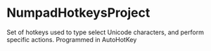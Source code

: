 # NumpadHotkeysProject
Set of hotkeys used to type select Unicode characters, and perform specific actions. Programmed in AutoHotKey
